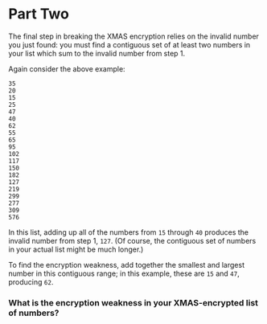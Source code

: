 # Part Two
The final step in breaking the XMAS encryption relies on the invalid number you just found: you must find a contiguous set of at least two numbers in your list which sum to the invalid number from step 1.

Again consider the above example:

`35`  
`20`  
`15`  
`25`  
`47`  
`40`  
`62`  
`55`  
`65`  
`95`  
`102`  
`117`  
`150`  
`182`  
`127`  
`219`  
`299`  
`277`  
`309`  
`576` 

In this list, adding up all of the numbers from `15` through `40` produces the invalid number from step 1, `127`. (Of course, the contiguous set of numbers in your actual list might be much longer.)

To find the encryption weakness, add together the smallest and largest number in this contiguous range; in this example, these are `15` and `47`, producing `62`.

### What is the encryption weakness in your XMAS-encrypted list of numbers?